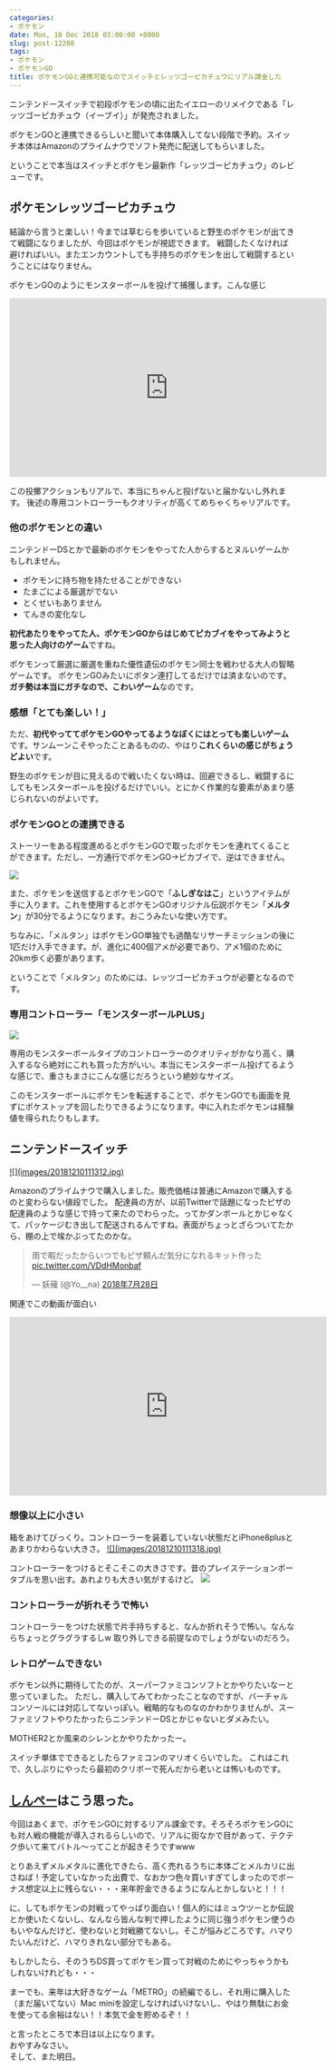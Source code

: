 ```yaml
---
categories:
- ポケモン
date: Mon, 10 Dec 2018 03:00:00 +0000
slug: post-12208
tags:
- ポケモン
- ポケモンGO
title: ポケモンGOと連携可能なのでスイッチとレッツゴーピカチュウにリアル課金した
---
```


ニンテンドースイッチで初段ポケモンの頃に出たイエローのリメイクである「レッツゴーピカチュウ（イーブイ）」が発売されました。

ポケモンGOと連携できるらしいと聞いて本体購入してない段階で予約。スイッチ本体はAmazonのプライムナウでソフト発売に配送してもらいました。

ということで本当はスイッチとポケモン最新作「レッツゴーピカチュウ」のレビューです。

<!--more--> 

<h2>ポケモンレッツゴーピカチュウ</h2>

結論から言うと楽しい！今までは草むらを歩いていると野生のポケモンが出てきて戦闘になりましたが、今回はポケモンが視認できます。
戦闘したくなければ避ければいい。またエンカウントしても手持ちのポケモンを出して戦闘するということにはなりません。

ポケモンGOのようにモンスターボールを投げて捕獲します。こんな感じ
<iframe width="560" height="315" src="https://www.youtube.com/embed/q9xb-DCHXUM?start=45" frameborder="0" allow="accelerometer; autoplay; encrypted-media; gyroscope; picture-in-picture" allowfullscreen></iframe>

この投擲アクションもリアルで、本当にちゃんと投げないと届かないし外れます。
後述の専用コントローラーもクオリティが高くてめちゃくちゃリアルです。


<h3>他のポケモンとの違い</h3>
ニンテンドーDSとかで最新のポケモンをやってた人からするとヌルいゲームかもしれません。
<ul>
<li>ポケモンに持ち物を持たせることができない</li>
<li>たまごによる厳選がでない</li>
<li>とくせいもありません</li>
<li>てんきの変化なし</li>
</ul>

<strong>初代あたりをやってた人、ポケモンGOからはじめてピカブイをやってみようと思った人向けのゲーム</strong>ですね。

ポケモンって厳選に厳選を重ねた優性遺伝のポケモン同士を戦わせる大人の智略ゲームです。
ポケモンGOみたいにボタン連打してるだけでは済まないのです。<strong>ガチ勢は本当にガチなので、こわいゲーム</strong>なのです。

<h3>感想「とても楽しい！」</h3>
ただ、<strong>初代やっててポケモンGOやってるようなぼくにはとっても楽しいゲーム</strong>です。サンムーンこそやったことあるものの、やはり<strong>これくらいの感じがちょうどよい</strong>です。

野生のポケモンが目に見えるので戦いたくない時は、回避できるし、戦闘するにしてもモンスターボールを投げるだけでいい。とにかく作業的な要素があまり感じられないのがよいです。

<h3>ポケモンGOとの連携できる</h3>

ストーリーをある程度進めるとポケモンGOで取ったポケモンを連れてくることができます。ただし、一方通行でポケモンGO→ピカブイで、逆はできません。

<a href="images/20181210111302.jpg">![](images/20181210111302.jpg)</a>

また、ポケモンを送信するとポケモンGOで「<strong>ふしぎなはこ</strong>」というアイテムが手に入ります。これを使用するとポケモンGOオリジナル伝説ポケモン「<strong>メルタン</strong>」が30分でるようになります。おこうみたいな使い方です。

ちなみに、「メルタン」はポケモンGO単独でも過酷なリサーチミッションの後に1匹だけ入手できます。が、進化に400個アメが必要であり、アメ1個のために20km歩く必要があります。

ということで「メルタン」のためには、レッツゴーピカチュウが必要となるのです。

<h3>専用コントローラー「モンスターボールPLUS」</h3>

<a href="images/20181210111308.jpg">![](images/20181210111308.jpg)</a>

専用のモンスターボールタイプのコントローラーのクオリティがかなり高く、購入するなら絶対にこれも買った方がいい。本当にモンスターボール投げてるような感じで、重さもまさにこんな感じだろうという絶妙なサイズ。

このモンスターボールにポケモンを転送することで、ポケモンGOでも画面を見ずにポケストップを回したりできるようになります。中に入れたポケモンは経験値を得られたりもします。

<h2>ニンテンドースイッチ</h2>
<a href="images/20181210111312.jpg">![](images/20181210111312.jpg)</a>

Amazonのプライムナウで購入しました。販売価格は普通にAmazonで購入するのと変わらない値段でした。
配達員の方が、以前Twitterで話題になったピザの配達員のような感じで持って来たのでわらった。ってかダンボールとかじゃなくて、パッケージむき出して配送されるんですね。表面がちょっとざらついてたから、棚の上で埃かぶってたのかな。

<blockquote class="twitter-tweet" data-lang="ja"><p lang="ja" dir="ltr">雨で暇だったからいつでもピザ頼んだ気分になれるキット作った <a href="https://t.co/VDdHMonbaf">pic.twitter.com/VDdHMonbaf</a></p>&mdash; 妖薙 (@Yo__na) <a href="https://twitter.com/Yo__na/status/1023172019112701952?ref_src=twsrc%5Etfw">2018年7月28日</a></blockquote>
<script async src="https://platform.twitter.com/widgets.js" charset="utf-8"></script>

関連でこの動画が面白い
<iframe width="560" height="315" src="https://www.youtube.com/embed/-SRBdAFYeC0" frameborder="0" allow="accelerometer; autoplay; encrypted-media; gyroscope; picture-in-picture" allowfullscreen></iframe>

<h3>想像以上に小さい</h3>
箱をあけてびっくり。コントローラーを装着していない状態だとiPhone8plusとあまりかわらない大きさ。
<a href="images/20181210111318.jpg">![](images/20181210111318.jpg)</a>

コントローラーをつけるとそこそこの大きさです。昔のプレイステーションポータブルを思い出す。あれよりも大きい気がするけど。
<a href="images/20181210111323.jpg">![](images/20181210111323.jpg)</a>

<h3>コントローラーが折れそうで怖い</h3>
コントローラーをつけた状態で片手持ちすると、なんか折れそうで怖い。なんならちょっとグラグラするしw
取り外しできる前提なのでしょうがないのだろう。


<h3>レトロゲームできない</h3>
ポケモン以外に期待してたのが、スーパーファミコンソフトとかやりたいなーと思っていました。
ただし、購入してみてわかったことなのですが、バーチャルコンソールには対応してないっぽい。戦略的なものなのかわかりませんが、スーファミソフトやりたかったらニンテンドーDSとかじゃないとダメみたい。

MOTHER2とか風来のシレンとかやりたかったー。

スイッチ単体でできるとしたらファミコンのマリオくらいでした。
これはこれで、久しぶりにやったら最初のクリボーで死んだから老いとは怖いものです。

<h2><a href="https://twitter.com/s_s_p_y">しんぺー</a>はこう思った。</h2>
今回はあくまで、ポケモンGOに対するリアル課金です。そろそろポケモンGOにも対人戦の機能が導入されるらしいので、リアルに街なかで目があって、テクテク歩いて来てバトル〜ってことが起きそうですwww

とりあえずメルメタルに進化できたら、高く売れるうちに本体ごとメルカリに出さねば！予定していなかった出費で、なおかつ色々買いすぎてしまったのでボーナス想定以上に残らない・・・来年貯金できるようになんとかしないと！！！

に、してもポケモンの対戦ってやっぱり面白い！個人的にはミュウツーとか伝説とか使いたくないし、なんなら皆んな判で押したように同じ強うポケモン使うのもいやなんだけど、使わないと対戦勝てないし。そこが悩みどころです。ハマりたいんだけど、ハマりきれない部分でもある。

もしかしたら、そのうちDS買ってポケモン買って対戦のためにやっちゃうかもしれないけれども・・・

まーでも、来年は大好きなゲーム「METRO」の続編でるし、それ用に購入した（まだ届いてない）Mac miniを設定しなければいけないし、やはり無駄にお金を使ってる余裕はない！！本気で金を貯めるぞ！！

と言ったところで本日は以上になります。<br>
おやすみなさい。<br>
そして、また明日。